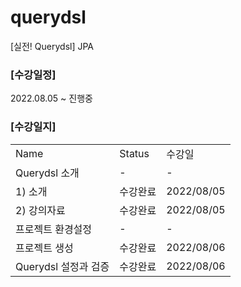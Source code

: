# querydsl
[실전! Querydsl] JPA

### [수강일정]
2022.08.05 ~ 진행중 

### [수강일지]
| | | |
|-|-|-|
|Name|Status|수강일|
|Querydsl 소개|-|-|
|1) 소개|수강완료|2022/08/05|
|2) 강의자료|수강완료|2022/08/05|
|프로젝트 환경설정|-|-|
|프로젝트 생성|수강완료|2022/08/06|
|Querydsl 설정과 검증|수강완료|2022/08/06|
